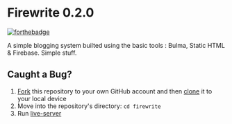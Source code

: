 # Firewrite 0.2.0
[![forthebadge](http://forthebadge.com/images/badges/uses-html.svg)](http://forthebadge.com)

A simple blogging system builted using the basic tools : Bulma, Static HTML & Firebase. Simple stuff.

## Caught a Bug?

1. [Fork](https://help.github.com/articles/fork-a-repo/) this repository to your own GitHub account and then [clone](https://help.github.com/articles/cloning-a-repository/) it to your local device
2. Move into the repository's directory: `cd firewrite`
3. Run [live-server](https://www.npmjs.com/package/live-server)
